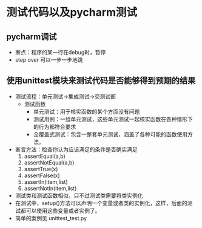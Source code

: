 # 测试代码以及pycharm测试

## pycharm调试
- 断点：程序的某一行在debug时，暂停
- step over 可以一步一步地跳





## 使用unittest模块来测试代码是否能够得到预期的结果
- 测试流程：单元测试->集成测试->交测试部
    - 测试函数
        - 单元测试：用于核实函数的某个方面没有问题
        - 测试用例：一组单元测试，这些单元测试一起核实函数在各种情形下的行为都符合要求
        - 全覆盖式测试：包含一整套单元测试，涵盖了各种可能的函数使用方法。
- 断言方法：检查你认为应该满足的条件是否确实满足
    1. assertEqual(a,b)
    2. assertNotEqual(a,b)
    3. assertTrue(x)
    4. assertFalse(x)
    5. assertIn(item,list)
    6. assertNotIn(item,list)
- 测试类和测试函数相似，只不过测试类需要将类实例化
- 在测试中，setup()方法可以声明一个变量或者类的实例化，这样，后面的测试都可以使用这些变量或者实例了。
- 简单的案例见 unittest_test.py